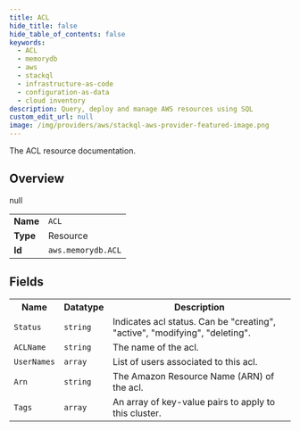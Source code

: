 ```yaml
---
title: ACL
hide_title: false
hide_table_of_contents: false
keywords:
  - ACL
  - memorydb
  - aws
  - stackql
  - infrastructure-as-code
  - configuration-as-data
  - cloud inventory
description: Query, deploy and manage AWS resources using SQL
custom_edit_url: null
image: /img/providers/aws/stackql-aws-provider-featured-image.png
---
```

The ACL resource documentation.

## Overview
<table><tbody>
<tr><td><b>Name</b></td><td><code>ACL</code></td></tr>
<tr><td><b>Type</b></td><td>Resource</td></tr>
null
<tr><td><b>Id</b></td><td><code>aws.memorydb.ACL</code></td></tr>
</tbody></table>

## Fields
<table><tbody>
<tr><th>Name</th><th>Datatype</th><th>Description</th></tr>
<tr><td><code>Status</code></td><td><code>string</code></td><td>Indicates acl status. Can be "creating", "active", "modifying", "deleting".</td></tr><tr><td><code>ACLName</code></td><td><code>string</code></td><td>The name of the acl.</td></tr><tr><td><code>UserNames</code></td><td><code>array</code></td><td>List of users associated to this acl.</td></tr><tr><td><code>Arn</code></td><td><code>string</code></td><td>The Amazon Resource Name (ARN) of the acl.</td></tr><tr><td><code>Tags</code></td><td><code>array</code></td><td>An array of key-value pairs to apply to this cluster.</td></tr>
</tbody></table>